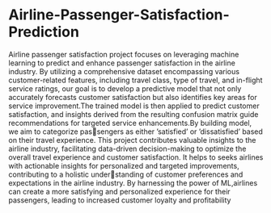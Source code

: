 # Airline-Passenger-Satisfaction-Prediction
Airline passenger satisfaction project focuses on leveraging machine learning to predict and enhance passenger satisfaction in the airline industry. By
utilizing a comprehensive dataset encompassing various customer-related features, including travel class, type of travel, and in-flight service ratings, our
goal is to develop a predictive model that not only accurately forecasts customer satisfaction but also identifies key areas for service improvement.The
trained model is then applied to predict customer satisfaction, and insights
derived from the resulting confusion matrix guide recommendations for targeted service enhancements.By building model, we aim to categorize passengers as either ’satisfied’ or ’dissatisfied’ based on their travel experience.
This project contributes valuable insights to the airline industry, facilitating
data-driven decision-making to optimize the overall travel experience and
customer satisfaction. It helps to seeks airlines with actionable insights for
personalized and targeted improvements, contributing to a holistic understanding of customer preferences and expectations in the airline industry.
By harnessing the power of ML,airlines can create a more satisfying and
personalized experience for their passengers, leading to increased customer
loyalty and profitability

